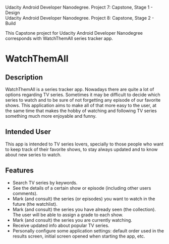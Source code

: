 Udacity Android Developer Nanodegree. Project 7: Capstone, Stage 1 - Design  
Udacity Android Developer Nanodegree. Project 8: Capstone, Stage 2 - Build

This Capstone project for Udacity Android Developer Nanodegree corresponds with WatchThemAll series tracker app.

# WatchThemAll

## Description 

WatchThemAll is a series tracker app. Nowadays there are quite a lot of options regarding TV series. Sometimes it may be difficult to decide which series to watch and to be sure of not forgetting any episode of our favorite shows. This application aims to make all of that more easy to the user, at the same time that makes the hobby of watching and following TV series something much more enjoyable and funny.


## Intended User

This app is intended to TV series lovers, specially to those people who want to keep track of their favorite shows, to stay always updated and to know about new series to watch.

## Features

- Search TV series by keywords.
- See the details of a certain show or episode (including other users comments).
- Mark (and consult) the series (or episodes) you want to watch in the future (the watchlist).
- Mark (and consult) the series you have already seen (the collection). The user will be able to assign a grade to each show.
- Mark (and consult) the series you are currently watching.  
- Receive updated info about popular TV series.
- Personally configure some application settings: default order used in the results screen, initial screen opened when starting the app, etc.
